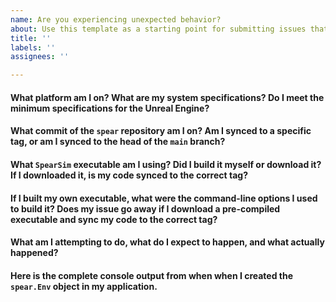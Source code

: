 ```yaml
---
name: Are you experiencing unexpected behavior?
about: Use this template as a starting point for submitting issues that describe some kind of unexpected behavior.
title: ''
labels: ''
assignees: ''

---
```


#### What platform am I on? What are my system specifications? Do I meet the minimum specifications for the Unreal Engine?

#### What commit of the `spear` repository am I on? Am I synced to a specific tag, or am I synced to the head of the `main` branch?

#### What `SpearSim` executable am I using? Did I build it myself or download it? If I downloaded it, is my code synced to the correct tag?

#### If I built my own executable, what were the command-line options I used to build it? Does my issue go away if I download a pre-compiled executable and sync my code to the correct tag?

#### What am I attempting to do, what do I expect to happen, and what actually happened?

#### Here is the complete console output from when when I created the `spear.Env` object in my application.
